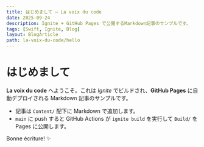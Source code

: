```yaml
---
title: はじめまして — La voix du code
date: 2025-09-24
description: Ignite + GitHub Pages で公開するMarkdown記事のサンプルです。
tags: [Swift, Ignite, Blog]
layout: BlogArticle
path: la-voix-du-code/hello
---
```


# はじめまして

**La voix du code** へようこそ。これは *Ignite* でビルドされ、**GitHub Pages** に自動デプロイされる Markdown 記事のサンプルです。

- 記事は `Content/` 配下に Markdown で追加します。
- `main` に push すると GitHub Actions が `ignite build` を実行して `Build/` を Pages に公開します。

Bonne écriture! ✨
